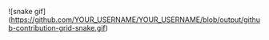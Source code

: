
![snake gif]
(https://github.com/YOUR_USERNAME/YOUR_USERNAME/blob/output/github-contribution-grid-snake.gif)
